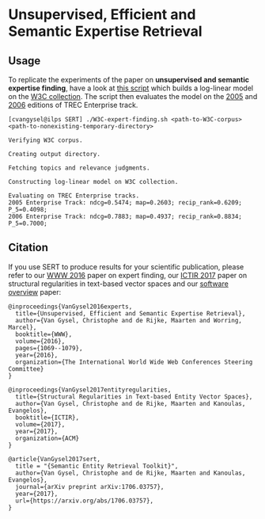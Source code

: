 Unsupervised, Efficient and Semantic Expertise Retrieval
===

Usage
-----

To replicate the experiments of the paper on **unsupervised and semantic expertise finding**, have a look at [this script](W3C-expert-finding.sh) which builds a log-linear model on the [W3C collection](http://research.microsoft.com/en-us/um/people/nickcr/w3c-summary.html). The script then evaluates the model on the [2005](http://trec.nist.gov/data/t14_enterprise.html) and [2006](http://trec.nist.gov/data/t15_enterprise.html) editions of TREC Enterprise track.

    [cvangysel@ilps SERT] ./W3C-expert-finding.sh <path-to-W3C-corpus> <path-to-nonexisting-temporary-directory>

    Verifying W3C corpus.

    Creating output directory.

    Fetching topics and relevance judgments.

    Constructing log-linear model on W3C collection.

    Evaluating on TREC Enterprise tracks.
    2005 Enterprise Track: ndcg=0.5474; map=0.2603; recip_rank=0.6209; P_5=0.4098;
    2006 Enterprise Track: ndcg=0.7883; map=0.4937; recip_rank=0.8834; P_5=0.7000;

Citation
--------

If you use SERT to produce results for your scientific publication, please refer to our [WWW 2016](https://arxiv.org/abs/1608.06651) paper on expert finding, our [ICTIR 2017](http://chri.stophr.be) paper on structural regularities in text-based vector spaces and our [software overview](https://arxiv.org/abs/1706.03757) paper:

```
@inproceedings{VanGysel2016experts,
  title={Unsupervised, Efficient and Semantic Expertise Retrieval},
  author={Van Gysel, Christophe and de Rijke, Maarten and Worring, Marcel},
  booktitle={WWW},
  volume={2016},
  pages={1069--1079},
  year={2016},
  organization={The International World Wide Web Conferences Steering Committee}
}

@inproceedings{VanGysel2017entityregularities,
  title={Structural Regularities in Text-based Entity Vector Spaces},
  author={Van Gysel, Christophe and de Rijke, Maarten and Kanoulas, Evangelos},
  booktitle={ICTIR},
  volume={2017},
  year={2017},
  organization={ACM}
}

@article{VanGysel2017sert,
  title = "{Semantic Entity Retrieval Toolkit}",
  author={Van Gysel, Christophe and de Rijke, Maarten and Kanoulas, Evangelos},
  journal={arXiv preprint arXiv:1706.03757},
  year={2017},
  url={https://arxiv.org/abs/1706.03757},
}
```